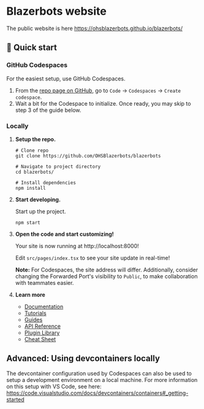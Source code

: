 # Blazerbots website

The public website is here https://ohsblazerbots.github.io/blazerbots/

## 🚀 Quick start

### GitHub Codespaces

For the easiest setup, use GitHub Codespaces.

1.  From the [repo page on GitHub](https://github.com/OHSBlazerbots/blazerbots), go to `Code` -> `Codespaces` -> `Create codespace`.
1.  Wait a bit for the Codespace to initialize. Once ready, you may skip to step 3 of the guide below.

### Locally

1.  **Setup the repo.**

    ```shell
    # Clone repo
    git clone https://github.com/OHSBlazerbots/blazerbots

    # Navigate to project directory
    cd blazerbots/

    # Install dependencies
    npm install
    ```

1.  **Start developing.**

    Start up the project.

    ```shell
    npm start
    ```

1.  **Open the code and start customizing!**

    Your site is now running at http://localhost:8000!

    Edit `src/pages/index.tsx` to see your site update in real-time!

    **Note:** For Codespaces, the site address will differ. Additionally, consider changing the Forwarded Port's visibility to `Public`, to make collaboration with teammates easier.

1.  **Learn more**

    - [Documentation](https://www.gatsbyjs.com/docs/?utm_source=starter&utm_medium=readme&utm_campaign=minimal-starter-ts)
    - [Tutorials](https://www.gatsbyjs.com/tutorial/?utm_source=starter&utm_medium=readme&utm_campaign=minimal-starter-ts)
    - [Guides](https://www.gatsbyjs.com/tutorial/?utm_source=starter&utm_medium=readme&utm_campaign=minimal-starter-ts)
    - [API Reference](https://www.gatsbyjs.com/docs/api-reference/?utm_source=starter&utm_medium=readme&utm_campaign=minimal-starter-ts)
    - [Plugin Library](https://www.gatsbyjs.com/plugins?utm_source=starter&utm_medium=readme&utm_campaign=minimal-starter-ts)
    - [Cheat Sheet](https://www.gatsbyjs.com/docs/cheat-sheet/?utm_source=starter&utm_medium=readme&utm_campaign=minimal-starter-ts)

## Advanced: Using devcontainers locally

The devcontainer configuration used by Codespaces can also be used to setup a development environment on a local machine.
For more information on this setup with VS Code, see here: https://code.visualstudio.com/docs/devcontainers/containers#_getting-started
